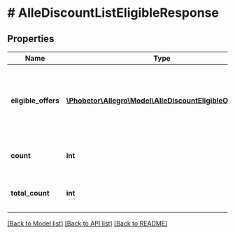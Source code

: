 # # AlleDiscountListEligibleResponse

## Properties

Name | Type | Description | Notes
------------ | ------------- | ------------- | -------------
**eligible_offers** | [**\Phobetor\Allegro\Model\AlleDiscountEligibleOfferDto[]**](AlleDiscountEligibleOfferDto.md) | Array of offers eligible to be submitted to given AlleDiscount campaign. | [optional]
**count** | **int** | Number of offers returned in page. | [optional]
**total_count** | **int** | Total number of eligible offers. | [optional]

[[Back to Model list]](../../README.md#models) [[Back to API list]](../../README.md#endpoints) [[Back to README]](../../README.md)
